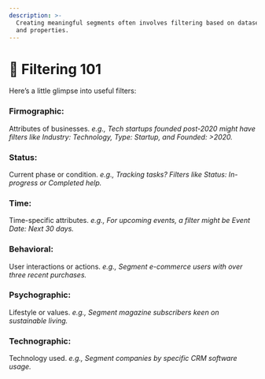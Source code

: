```yaml
---
description: >-
  Creating meaningful segments often involves filtering based on dataset columns
  and properties.
---
```


# 🧢 Filtering 101

Here’s a little glimpse into useful filters:

### **Firmographic**:&#x20;

Attributes of businesses. _e.g., Tech startups founded post-2020 might have filters like Industry: Technology, Type: Startup, and Founded: >2020._

### **Status**:&#x20;

Current phase or condition. _e.g., Tracking tasks? Filters like Status: In-progress or Completed help._

### **Time**:&#x20;

Time-specific attributes. _e.g., For upcoming events, a filter might be Event Date: Next 30 days._

### **Behavioral**:&#x20;

User interactions or actions. _e.g., Segment e-commerce users with over three recent purchases._

### **Psychographic**:&#x20;

Lifestyle or values. _e.g., Segment magazine subscribers keen on sustainable living._

### **Technographic**:&#x20;

Technology used. _e.g., Segment companies by specific CRM software usage._
